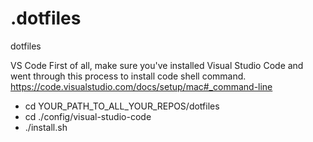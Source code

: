 # .dotfiles
dotfiles



VS Code
First of all, make sure you've installed Visual Studio Code and went through this process to install code shell command.
https://code.visualstudio.com/docs/setup/mac#_command-line


- cd YOUR_PATH_TO_ALL_YOUR_REPOS/dotfiles
- cd ./config/visual-studio-code
- ./install.sh

